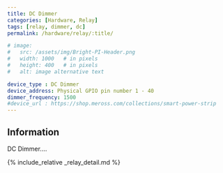 ```yaml
---
title: DC Dimmer
categories: [Hardware, Relay]
tags: [relay, dimmer, dc]
permalink: /hardware/relay/:title/

# image:
#   src: /assets/img/Bright-PI-Header.png
#   width: 1000   # in pixels
#   height: 400   # in pixels
#   alt: image alternative text

device_type : DC Dimmer
device_address: Physical GPIO pin number 1 - 40
dimmer_frequency: 1500
#device_url : https://shop.meross.com/collections/smart-power-strip
---
```


## Information
DC Dimmer....

{% include_relative _relay_detail.md %}